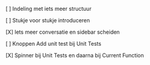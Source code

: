 [ ] Indeling met iets meer structuur

[ ] Stukje voor stukje introduceren

[X] Iets meer conversatie en sidebar scheiden

[ ] Knoppen Add unit test bij Unit Tests

[X] Spinner bij Unit Tests en daarna bij Current Function
